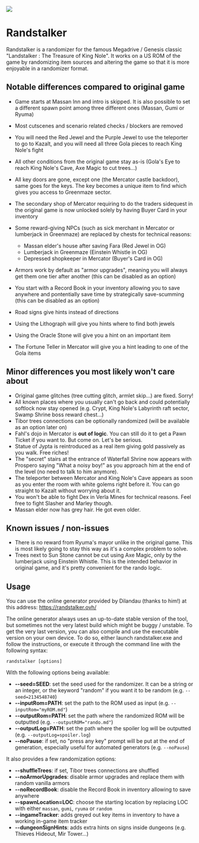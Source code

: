 ![](https://github.com/Dinopony/randstalker/workflows/Compile/badge.svg)

# Randstalker

Randstalker is a randomizer for the famous Megadrive / Genesis classic "Landstalker : The Treasure of King Nole".
It works on a US ROM of the game by randomizing item sources and altering the game so that it is more enjoyable in a randomizer format.

## Notable differences compared to original game

- Game starts at Massan Inn and intro is skipped. It is also possible to set a different spawn point among three different ones (Massan, Gumi or Ryuma)
- Most cutscenes and scenario related checks / blockers are removed
- You will need the Red Jewel and the Purple Jewel to use the teleporter to go to Kazalt, and you will need all three Gola pieces to reach King Nole's fight
- All other conditions from the original game stay as-is (Gola's Eye to reach King Nole's Cave, Axe Magic to cut trees...)
- All key doors are gone, except one (the Mercator castle backdoor), same goes for the keys. The key becomes a unique item to find which gives you access to Greenmaze sector.

- The secondary shop of Mercator requiring to do the traders sidequest in the original game is now unlocked solely by having Buyer Card in your inventory
- Some reward-giving NPCs (such as sick merchant in Mercator or lumberjack in Greenmaze) are replaced by chests for technical reasons:
	* Massan elder's house after saving Fara (Red Jewel in OG) 
	* Lumberjack in Greenmaze (Einstein Whistle in OG)
	* Depressed shopkeeper in Mercator (Buyer's Card in OG)

- Armors work by default as "armor upgrades", meaning you will always get them one tier after another (this can be disabled as an option)
- You start with a Record Book in your inventory allowing you to save anywhere and pontentially save time by strategically save-scumming (this can be disabled as an option)

- Road signs give hints instead of directions
- Using the Lithograph will give you hints where to find both jewels
- Using the Oracle Stone will give you a hint on an important item
- The Fortune Teller in Mercator will give you a hint leading to one of the Gola items

## Minor differences you most likely won't care about

- Original game glitches (tree cutting glitch, armlet skip...) are fixed. Sorry!
- All known places where you usually can't go back and could potentially softlock now stay opened (e.g. Crypt, King Nole's Labyrinth raft sector, Swamp Shrine boss reward chest...)
- Tibor trees connections can be optionally randomized (will be available as an option later on)
- Fahl's dojo in Mercator is **out of logic**. You can still do it to get a Pawn Ticket if you want to. But come on. Let's be serious.
- Statue of Jypta is reintroduced as a real item giving gold passively as you walk. Free riches!
- The "secret" stairs at the entrance of Waterfall Shrine now appears with Prospero saying "What a noisy boy!" as you approach him at the end of the level (no need to talk to him anymore).
- The teleporter between Mercator and King Nole's Cave appears as soon as you enter the room with white golems right before it. You can go straight to Kazalt without worrying about it.
- You won't be able to fight Dex in Verla Mines for technical reasons. Feel free to fight Slasher and Marley though.
- Massan elder now has grey hair. He got even older.

## Known issues / non-issues

- There is no reward from Ryuma's mayor unlike in the original game. This is most likely going to stay this way as it's a complex problem to solve.
- Trees next to Sun Stone cannot be cut using Axe Magic, only by the lumberjack using Einstein Whistle. This is the intended behavior in original game, and it's pretty convenient for the rando logic.

## Usage

You can use the online generator provided by Dilandau (thanks to him!) at this address: https://randstalker.ovh/

The online generator always uses an up-to-date stable version of the tool, but sometimes not the very latest build which might be buggy / unstable.
To get the very last version, you can also compile and use the executable version on your own device.
To do so, either launch randstalker.exe and follow the instructions, or execute it through the command line with the following syntax:

`randstalker [options]`

With the following options being available:

- **--seed=SEED**: set the seed used for the randomizer. It can be a string or an integer, or the keyword "random" if you want it to be random (e.g. `--seed=2134548740`)
- **--inputRom=PATH**: set the path to the ROM used as input (e.g. `--inputRom="myROM.md"`)
- **--outputRom=PATH**: set the path where the randomized ROM will be outputted (e.g. `--outputROM="rando.md"`)
- **--outputLog=PATH**: set the path where the spoiler log will be outputted (e.g. `--outputLog=spoiler.log`)
- **--noPause**: if set, no "press any key" prompt will be put at the end of generation, especially useful for automated generators (e.g. `--noPause`)

It also provides a few randomization options:

- **--shuffleTrees**: if set, Tibor trees connections are shuffled
- **--noArmorUpgrades**: disable armor upgrades and replace them with random vanilla armors
- **--noRecordBook**: disable the Record Book in inventory allowing to save anywhere
- **--spawnLocation=LOC**: choose the starting location by replacing LOC with either `massan`, `gumi`, `ryuma` or `random`
- **--ingameTracker**: adds greyed out key items in inventory to have a working in-game item tracker
- **--dungeonSignHints**: adds extra hints on signs inside dungeons (e.g. Thieves Hideout, Mir Tower...)